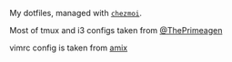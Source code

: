 My dotfiles, managed with [`chezmoi`](https://github.com/twpayne/chezmoi).

Most of tmux and i3 configs taken from [@ThePrimeagen](https://github.com/theprimeagen/.dotfiles)

vimrc config is taken from [amix](https://github.com/amix/vimrc)
